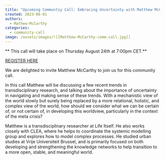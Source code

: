 ```yaml
---
title: "Upcoming Communtiy Call: Embracing Uncertainty with Matthew McCarthy"
created: 2023-08-01
authors: 
  - Mathew-McCarthy
categories: 
  - community-call
image: /assets/images/![[Matthew-McCarthy-comm-call.jpg]]
---
```


** This call will take place on Thursday August 24th at 7:00pm CET.**

[REGISTER HERE]([https://us02web.zoom.us/meeting/register/tZcudeCvpj8qGNG1rkTSdFzwREEs2v-XgCet])

We are delighted to invite Matthew McCarthy to join us for this community call.


In this call Matthew will be discussing a few recent trends in transdisciplinary research, and talking about the importance of uncertainty in navigating and making sense of these trends. With a mechanistic view of the world slowly but surely being replaced by a more relational, holistic, and complex view of the world, how should we consider what we can be certain of, or not certain of, in developing this worldview, particularly in the context of the meta crisis?

Matthew is a transdisciplinary researcher at Life Itself. He also works closely with CLEA, where he helps to coordinate the systemic modelling group and explores how to model complex processes. He studied urban studies at Vrije Universiteit Brussel, and is primarily focused on both developing and strengthening the knowledge networks to help transition to a more open, stable, and meaningful world.